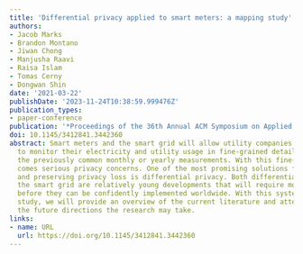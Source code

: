 ```yaml
---
title: 'Differential privacy applied to smart meters: a mapping study'
authors:
- Jacob Marks
- Brandon Montano
- Jiwan Chong
- Manjusha Raavi
- Raisa Islam
- Tomas Cerny
- Dongwan Shin
date: '2021-03-22'
publishDate: '2023-11-24T10:38:59.999476Z'
publication_types:
- paper-conference
publication: '*Proceedings of the 36th Annual ACM Symposium on Applied Computing*'
doi: 10.1145/3412841.3442360
abstract: Smart meters and the smart grid will allow utility companies and customers
  to monitor their electricity and utility usage in fine-grained detail instead of
  the previously common monthly or yearly measurements. With this fine-grained detail
  comes serious privacy concerns. One of the most promising solutions for measuring
  and preserving privacy loss is differential privacy. Both differential privacy and
  the smart grid are relatively young developments that will require more research
  before they can be confidently implemented worldwide. With this systematic mapping
  study, we will provide an overview of the current literature and attempt to determine
  the future directions the research may take.
links:
- name: URL
  url: https://doi.org/10.1145/3412841.3442360
---
```

